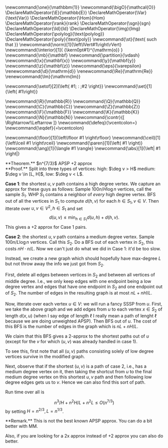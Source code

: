 \newcommand{\one}{\mathbbm{1}}
\newcommand{\bigO}{\mathcal{O}}
\DeclareMathOperator{\E}{\mathbb{E}}
\DeclareMathOperator{\Var}{\text{Var}}
\DeclareMathOperator{\Hom}{Hom}
\DeclareMathOperator{\rank}{rank}
\DeclareMathOperator{\sgn}{sgn}
\DeclareMathOperator{\Id}{Id}
\DeclareMathOperator{\img}{Img}
\DeclareMathOperator{\polylog}{\text{polylog}}
\DeclareMathOperator{\poly}{\text{poly}}
\newcommand{\st}{\text{ such that }}
\newcommand{\norm}[1]{\left\lVert#1\right\rVert}
\newcommand{\interior}[1]{ {\kern0pt#1}^{\mathrm{o}} }
\newcommand{\mb}{\mathbf}
\newcommand{\partition}{\vdash}
\newcommand{\x}{\mathbf{x}}
\newcommand{\y}{\mathbf{y}}
\newcommand{\z}{\mathbf{z}}
\newcommand{\eps}{\varepsilon}
\renewcommand{\d}{\mathrm{d}}
\renewcommand{\Re}{\mathrm{Re}}
\renewcommand{\Im}{\mathrm{Im}}

\newcommand{\setof}[2]{\left\{ #1\; : \;#2 \right\}}
\newcommand{\set}[1]{\left\{ #1\right\}}

\newcommand{\R}{\mathbb{R}}
\newcommand{\Q}{\mathbb{Q}}
\newcommand{\C}{\mathbb{C}}
\newcommand{\Z}{\mathbb{Z}}
\newcommand{\F}{\mathbb{F}}
\newcommand{\K}{\mathbb{K}}
\newcommand{\N}{\mathbb{N}}
\newcommand{\contr}{\[ \Rightarrow\!\Leftarrow \]}
\newcommand{\defeq}{\vcentcolon=}
\newcommand{\eqdef}{=\vcentcolon}

\newcommand{\floor}[1]{\left\lfloor #1 \right\rfloor}
\newcommand{\ceil}[1]{\left\lceil #1 \right\rceil}
\newcommand{\paren}[1]{\left( #1 \right)}
\newcommand{\ang}[1]{\langle #1 \rangle}
\newcommand{\abs}[1]{\left| #1 \right|}


<div class="thm envbox">**Theorem.**
$n^{7/3}$ APSP +2 approx
</div>
<div class="pf envbox">**Proof.**
Split into three types of vertices: high: $\deg v > H$ medium: $\deg v \in [L, H]$, low: $\deg v < L$.

**Case 1**: the shortest $u,v$ path contains a high degree
vertex.
We capture an approx for these guys as follows:
Sample $100 n/H \log n$ vertices, call the sample $S_1$. WHP $S_1$ contains a neighbor of *every* high degree vertex.
BFS out of all the vertices in $S_1$ to compute $d(h, v)$ for
each $h\in S_1, v\in V$. Then itterate over $u,v\in V^2, h\in S_1$ and set
$$d(u,v)\le \min_{h\in S_1} d(u,h) + d(h,v).$$
This gives a $+2$ approx for Case 1 pairs.

**Case 2**: the shortest $u,v$ path contains a medium degree
vertex.
Sample $100n/L \log n$ vertices. Call this $S_2$.
Do a BFS out of each vertex in $S_2$, this costs $nH \cdot n/L$.
Now we can't just do what we did in Case 1: it'd be too slow.

Instead, we create a new graph which should hopefully have
max-degree $L$ but not throw away the info we just got from
$S_2$.

First, delete all edges between vertices in $S_2$ and between all
vertices of middle degree. I.e., we only keep edges with one
endpoint being a low degree vertex and edges that have one
endpoint in $S_2$ and one endpoint out of $S_2$.
The number of edges in the resulting graph is at most $nL +
nH/L$.

Now, itterate over each vertex $u\in V$: we will run a fancy SSSP from $u$.
First, we take the above graph and we add edges from $u$ to each
vertex $x\in S_{2}$ of length $d(x, u)$ (when I say edge
of length $\ell$ I really mean a path of lenght $\ell$ because we are
doing unweighted APSP). 
Then BFS out of $u$. The cost of this BFS is the number of edges
in the graph which is $nL + nH/L$.

We claim that this BFS gives a 2-approx to the shortest paths out
of $u$ (except for the $v$ for which $(u,v)$ was already handled
in case 1).

To see this, first note that all $(u,v)$ paths consisting solely
of low degree vertices survive  in the modified graph.

Next, observe that if the shortest $(u,v)$ is a path of case 2, i.e.,  has a medium degree vertex on it, then taking the shortcut from $u$ to the final medium degree vertex on this shortest $u,v$ path and then following low degree edges gets us to $v$. Hence we can also find this sort of path.

Run time over all is 

$$ n^{3}/H + n^2H/L + n^2L \le O(n^{7/3}) $$
by setting $H=n^{2/3},L= n^{1/3}$.

</div>

<div class="rmk envbox">**Remark.**
This is not the best known APSP approx. 
You can do a bit better with MM. 

Also, if you are looking for a 2x approx instead of +2 approx you
can also do better.
</div>
